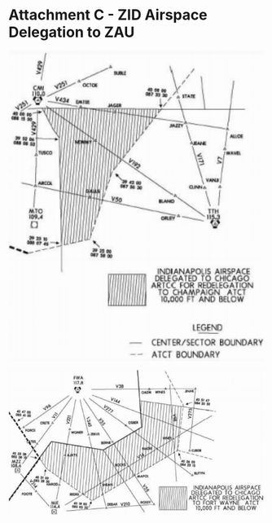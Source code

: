 # Attachment C - ZID Airspace Delegation to ZAU

![Attachment C-a](../images/c-a.png)


![Attachment C-b](../images/c-b.png)
